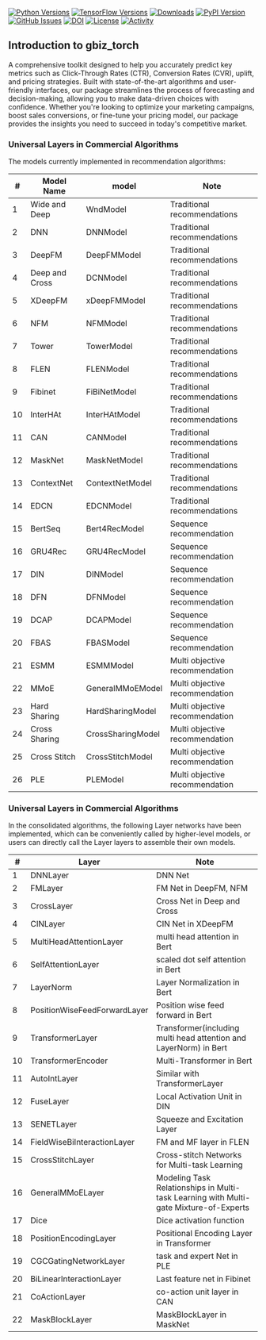 [![Python Versions](https://img.shields.io/pypi/pyversions/gbiz_torch.svg)](https://pypi.org/project/gbiz_torch)
[![TensorFlow Versions](https://img.shields.io/badge/PyTorch-1.12+-blue.svg)](https://pypi.org/project/gbiz_torch)
[![Downloads](https://pepy.tech/badge/gbiz_torch)](https://pepy.tech/project/gbiz_torch)
[![PyPI Version](https://img.shields.io/pypi/v/deepctr.svg)](https://pypi.org/project/gbiz_torch)
[![GitHub Issues](https://img.shields.io/github/issues/whw199833/gbiz_torch.svg
)](https://github.com/whw199833/gbiz_torch/issues)
[![DOI](https://zenodo.org/badge/724196606.svg)](https://zenodo.org/doi/10.5281/zenodo.10222798)
[![License](https://img.shields.io/github/license/whw199833/gbiz_torch.svg)](https://github.com/whw199833/gbiz_torch/blob/master/LICENSE)
[![Activity](https://img.shields.io/github/last-commit/whw199833/gbiz_torch.svg)](https://github.com/whw199833/gbiz_torch/commits/master)

## Introduction to gbiz_torch

A comprehensive toolkit designed to help you accurately predict key metrics such as Click-Through Rates (CTR), Conversion Rates (CVR), uplift, and pricing strategies. Built with state-of-the-art algorithms and user-friendly interfaces, our package streamlines the process of forecasting and decision-making, allowing you to make data-driven choices with confidence. Whether you're looking to optimize your marketing campaigns, boost sales conversions, or fine-tune your pricing model, our package provides the insights you need to succeed in today's competitive market.

### Universal Layers in Commercial Algorithms

The models currently implemented in recommendation algorithms:

| #  | Model Name         | model               | Note           |
|----|------------------|---------------------|----------------|
| 1  | Wide and Deep    | WndModel            | Traditional recommendations       |
| 2  | DNN              | DNNModel            | Traditional recommendations       |
| 3  | DeepFM           | DeepFMModel         | Traditional recommendations       |
| 4  | Deep and Cross   | DCNModel            | Traditional recommendations       |
| 5  | XDeepFM          | xDeepFMModel        | Traditional recommendations       |
| 6  | NFM              | NFMModel            | Traditional recommendations       |
| 7  | Tower            | TowerModel          | Traditional recommendations       |
| 8  | FLEN             | FLENModel           | Traditional recommendations       |
| 9  | Fibinet          | FiBiNetModel        | Traditional recommendations       |
| 10 | InterHAt         | InterHAtModel       | Traditional recommendations       |
| 11 | CAN              | CANModel            | Traditional recommendations       |
| 12 | MaskNet          | MaskNetModel        | Traditional recommendations       |
| 13 | ContextNet       | ContextNetModel     | Traditional recommendations       |
| 14 | EDCN             | EDCNModel           | Traditional recommendations       |
| 15 | BertSeq          | Bert4RecModel       | Sequence recommendation       |
| 16 | GRU4Rec          | GRU4RecModel        | Sequence recommendation       |
| 17 | DIN              | DINModel            | Sequence recommendation       |
| 18 | DFN              | DFNModel            | Sequence recommendation       |
| 19 | DCAP             | DCAPModel           | Sequence recommendation       |
| 20 | FBAS             | FBASModel           | Sequence recommendation       |
| 21 | ESMM             | ESMMModel           | Multi objective recommendation     |
| 22 | MMoE             | GeneralMMoEModel    | Multi objective recommendation     |
| 23 | Hard Sharing     | HardSharingModel    | Multi objective recommendation     |
| 24 | Cross Sharing    | CrossSharingModel   | Multi objective recommendation     |
| 25 | Cross Stitch     | CrossStitchModel    | Multi objective recommendation     |
| 26 | PLE              | PLEModel            | Multi objective recommendation     |

### Universal Layers in Commercial Algorithms

In the consolidated algorithms, the following Layer networks have been implemented, which can be conveniently called by higher-level models, or users can directly call the Layer layers to assemble their own models.

| #  | Layer                        | Note                                                                                    |
|----|------------------------------|-----------------------------------------------------------------------------------------|
| 1  | DNNLayer                     | DNN Net                |
| 2  | FMLayer                      | FM Net in DeepFM, NFM  |
| 3  | CrossLayer                   | Cross Net in Deep and Cross |
| 4  | CINLayer                     | CIN Net in XDeepFM          |
| 5  | MultiHeadAttentionLayer      | multi head attention in Bert|
| 6  | SelfAttentionLayer           | scaled dot self attention in Bert|
| 7  | LayerNorm                    | Layer Normalization in Bert|
| 8  | PositionWiseFeedForwardLayer | Position wise feed forward in Bert|
| 9  | TransformerLayer             | Transformer(including multi head attention and LayerNorm) in Bert|
| 10 | TransformerEncoder           | Multi-Transformer in Bert |
| 11 | AutoIntLayer                 | Similar with TransformerLayer|
| 12 | FuseLayer                    | Local Activation Unit in DIN |
| 13 | SENETLayer                   | Squeeze and Excitation Layer |
| 14 | FieldWiseBiInteractionLayer  | FM and MF layer in FLEN|
| 15 | CrossStitchLayer             | Cross-stitch Networks for Multi-task Learning|
| 16 | GeneralMMoELayer             | Modeling Task Relationships in Multi-task Learning with   Multi-gate Mixture-of-Experts |
| 17 | Dice                         | Dice activation function|
| 18 | PositionEncodingLayer        | Positional Encoding Layer in Transformer|
| 19 | CGCGatingNetworkLayer        | task and expert Net in PLE|
| 20 | BiLinearInteractionLayer     | Last feature net in Fibinet|
| 21 | CoActionLayer                | co-action unit layer in CAN|
| 22 | MaskBlockLayer               | MaskBlockLayer in MaskNet|
